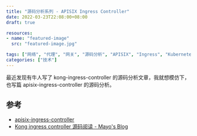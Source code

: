 ```yaml
---
title: "源码分析系列 - APISIX Ingress Controller"
date: 2022-03-23T22:08:00+08:00
draft: true

resources:
- name: "featured-image"
  src: "featured-image.jpg"

tags: ["网络", "代理", "网关", "源码分析", "APISIX", "Ingress", "Kubernetes"]
categories: ["技术"]
---
```


最近发现有牛人写了 kong-ingress-controller 的源码分析文章，我就想模仿下，也写篇 apisix-ingress-controller 的源码分析。



## 参考

- [apisix-ingress-controller](https://github.com/apache/apisix-ingress-controller)
- [Kong ingress controller 源码阅读 - Mayo's Blog](https://shoujo.ink/2021/11/kong-ingress-controller-%E6%BA%90%E7%A0%81%E9%98%85%E8%AF%BB/)
